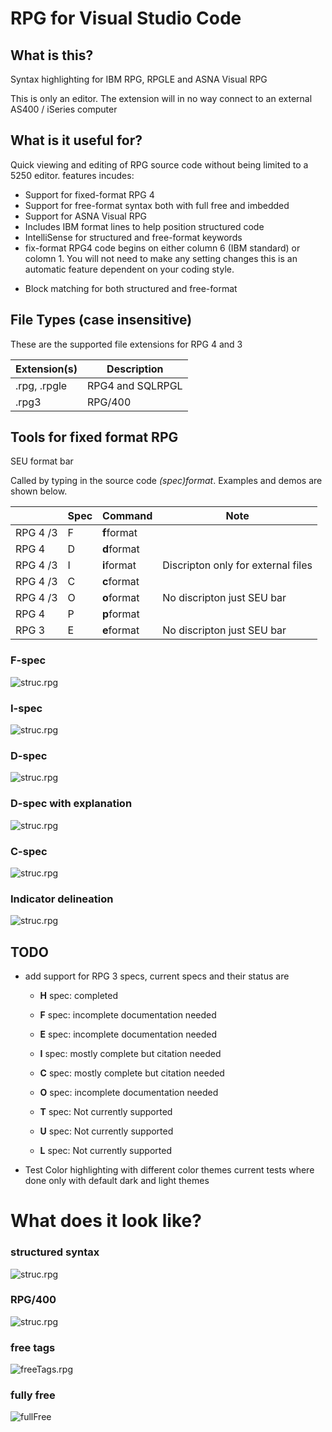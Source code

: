 # RPG for Visual Studio Code

## What is this?
Syntax highlighting for IBM RPG, RPGLE and ASNA Visual RPG 

This is only an editor. The extension will in no way connect to an external AS400 / iSeries computer

## What is it useful for?
Quick viewing and editing of RPG source code without being limited to a 5250 editor. 
features incudes:
+ Support for fixed-format RPG 4
+ Support for free-format syntax both with full free and imbedded
+ Support for ASNA Visual RPG
+ Includes IBM format lines to help position structured code
+ IntelliSense for structured and free-format keywords
+ fix-format RPG4 code begins on either column 6 (IBM standard) or colomn 1. You will not need to make any setting changes this is an automatic feature dependent on your coding style.
* Block matching for both structured and free-format 

## File Types (case insensitive)
These are the supported file extensions for RPG 4 and 3

| Extension(s)        | Description        |
| --------------------| ------------------ |
| .rpg, .rpgle        | RPG4 and SQLRPGL |
| .rpg3               | RPG/400  |

## Tools for fixed format RPG
SEU format bar

Called by typing in the source code _(spec)format_. Examples and demos are shown below.

|  |Spec| Command | Note |
|--|--|---------|-------------|
|RPG 4 /3 | F | **f**format| 
|RPG 4 | D | **d**format|
|RPG 4 /3 | I | **i**format| Discripton only for external files |
|RPG 4 /3 | C | **c**format| 
|RPG 4 /3 | O | **o**format| No discripton just SEU bar
|RPG 4 | P | **p**format|
|RPG 3 | E | **e**format| No discripton just SEU bar

### F-spec
 ![struc.rpg](https://raw.githubusercontent.com/RoySpino/RB_SNS_VSCodeExtentions/main/Images/FSpecFormatLine.gif)
### I-spec
 ![struc.rpg](https://raw.githubusercontent.com/RoySpino/RB_SNS_VSCodeExtentions/main/Images/ISpecVerbos.jpg)
### D-spec
 ![struc.rpg](https://raw.githubusercontent.com/RoySpino/RB_SNS_VSCodeExtentions/main/Images/DFormatLine.gif)
### D-spec with explanation
![struc.rpg](https://raw.githubusercontent.com/RoySpino/RB_SNS_VSCodeExtentions/main/Images/DFormatLine2.gif)
### C-spec
 ![struc.rpg](https://raw.githubusercontent.com/RoySpino/RB_SNS_VSCodeExtentions/main/Images/CSpecFormatLine.gif)
### Indicator delineation
 ![struc.rpg](https://raw.githubusercontent.com/RoySpino/RB_SNS_VSCodeExtentions/main/Images/HiLoEq_higlight.png)

## TODO
+ add support for RPG 3 specs, current specs and their status are
    * **H** spec: completed
    * **F** spec: incomplete documentation needed
    * **E** spec: incomplete documentation needed
    * **I** spec: mostly complete but citation needed
    * **C** spec: mostly complete but citation needed
    * **O** spec: incomplete documentation needed
    
    * **T** spec: Not currently supported
    * **U** spec: Not currently supported
    * **L** spec: Not currently supported
    
+ Test Color highlighting with different color themes current tests where done only with default dark and light themes

# What does it look like?
### structured syntax
 ![struc.rpg](https://raw.githubusercontent.com/RoySpino/RB_SNS_VSCodeExtentions/main/Images/StructRPG.png)

### RPG/400
 ![struc.rpg](https://raw.githubusercontent.com/RoySpino/RB_SNS_VSCodeExtentions/main/Images/RPG3.png)

### free tags
 ![freeTags.rpg](https://raw.githubusercontent.com/RoySpino/RB_SNS_VSCodeExtentions/main/Images/freeTags.png)

### fully free
 ![fullFree](https://raw.githubusercontent.com/RoySpino/RB_SNS_VSCodeExtentions/main/Images/FreeFormat.png)
